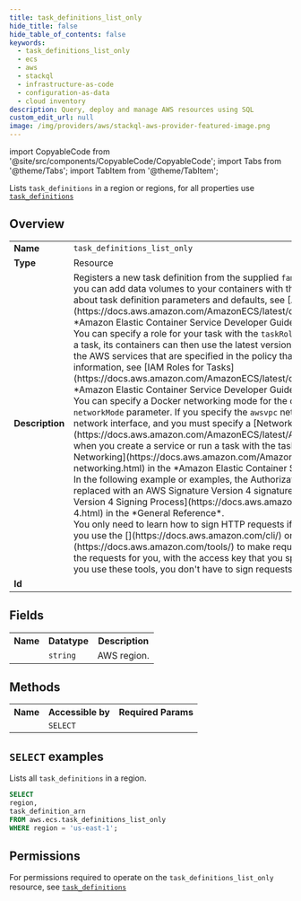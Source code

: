 ```yaml
---
title: task_definitions_list_only
hide_title: false
hide_table_of_contents: false
keywords:
  - task_definitions_list_only
  - ecs
  - aws
  - stackql
  - infrastructure-as-code
  - configuration-as-data
  - cloud inventory
description: Query, deploy and manage AWS resources using SQL
custom_edit_url: null
image: /img/providers/aws/stackql-aws-provider-featured-image.png
---
```


import CopyableCode from '@site/src/components/CopyableCode/CopyableCode';
import Tabs from '@theme/Tabs';
import TabItem from '@theme/TabItem';

Lists <code>task_definitions</code> in a region or regions, for all properties use <a href="/providers/aws/serviceName/task_definitions/"><code>task_definitions</code></a>

## Overview
<table><tbody>
<tr><td><b>Name</b></td><td><code>task_definitions_list_only</code></td></tr>
<tr><td><b>Type</b></td><td>Resource</td></tr>
<tr><td><b>Description</b></td><td>Registers a new task definition from the supplied <code>family</code> and <code>containerDefinitions</code>. Optionally, you can add data volumes to your containers with the <code>volumes</code> parameter. For more information about task definition parameters and defaults, see &#91;Amazon ECS Task Definitions&#93;(https://docs.aws.amazon.com/AmazonECS/latest/developerguide/task_defintions.html) in the *Amazon Elastic Container Service Developer Guide*.<br />You can specify a role for your task with the <code>taskRoleArn</code> parameter. When you specify a role for a task, its containers can then use the latest versions of the CLI or SDKs to make API requests to the AWS services that are specified in the policy that's associated with the role. For more information, see &#91;IAM Roles for Tasks&#93;(https://docs.aws.amazon.com/AmazonECS/latest/developerguide/task-iam-roles.html) in the *Amazon Elastic Container Service Developer Guide*.<br />You can specify a Docker networking mode for the containers in your task definition with the <code>networkMode</code> parameter. If you specify the <code>awsvpc</code> network mode, the task is allocated an elastic network interface, and you must specify a &#91;NetworkConfiguration&#93;(https://docs.aws.amazon.com/AmazonECS/latest/APIReference/API_NetworkConfiguration.html) when you create a service or run a task with the task definition. For more information, see &#91;Task Networking&#93;(https://docs.aws.amazon.com/AmazonECS/latest/developerguide/task-networking.html) in the *Amazon Elastic Container Service Developer Guide*.<br />In the following example or examples, the Authorization header contents (<code>AUTHPARAMS</code>) must be replaced with an AWS Signature Version 4 signature. For more information, see &#91;Signature Version 4 Signing Process&#93;(https://docs.aws.amazon.com/general/latest/gr/signature-version-4.html) in the *General Reference*.<br />You only need to learn how to sign HTTP requests if you intend to create them manually. When you use the &#91;&#93;(https://docs.aws.amazon.com/cli/) or one of the &#91;SDKs&#93;(https://docs.aws.amazon.com/tools/) to make requests to AWS, these tools automatically sign the requests for you, with the access key that you specify when you configure the tools. When you use these tools, you don't have to sign requests yourself.</td></tr>
<tr><td><b>Id</b></td><td><CopyableCode code="aws.ecs.task_definitions_list_only" /></td></tr>
</tbody></table>

## Fields
<table><tbody><tr><th>Name</th><th>Datatype</th><th>Description</th></tr><tr><td><CopyableCode code="region" /></td><td><code>string</code></td><td>AWS region.</td></tr>
</tbody></table>

## Methods

<table><tbody>
  <tr>
    <th>Name</th>
    <th>Accessible by</th>
    <th>Required Params</th>
  </tr>
  <tr>
    <td><CopyableCode code="list_resources" /></td>
    <td><code>SELECT</code></td>
    <td><CopyableCode code="region" /></td>
  </tr>
</tbody></table>

## `SELECT` examples
Lists all <code>task_definitions</code> in a region.
```sql
SELECT
region,
task_definition_arn
FROM aws.ecs.task_definitions_list_only
WHERE region = 'us-east-1';
```


## Permissions

For permissions required to operate on the <code>task_definitions_list_only</code> resource, see <a href="/providers/aws/ecs/task_definitions/#permissions"><code>task_definitions</code></a>

